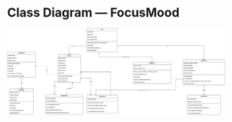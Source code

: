 # Class Diagram — FocusMood
 ![](https://github.com/simplewaveform/focusmood/blob/main/docs/Diagrams/Class.drawio.png)
